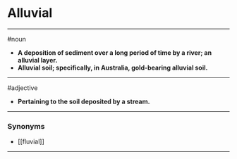 # Alluvial
---
#noun
- **A deposition of sediment over a long period of time by a river; an alluvial layer.**
- **Alluvial soil; specifically, in Australia, gold-bearing alluvial soil.**
---
#adjective
- **Pertaining to the soil deposited by a stream.**
---
### Synonyms
- [[fluvial]]
---
